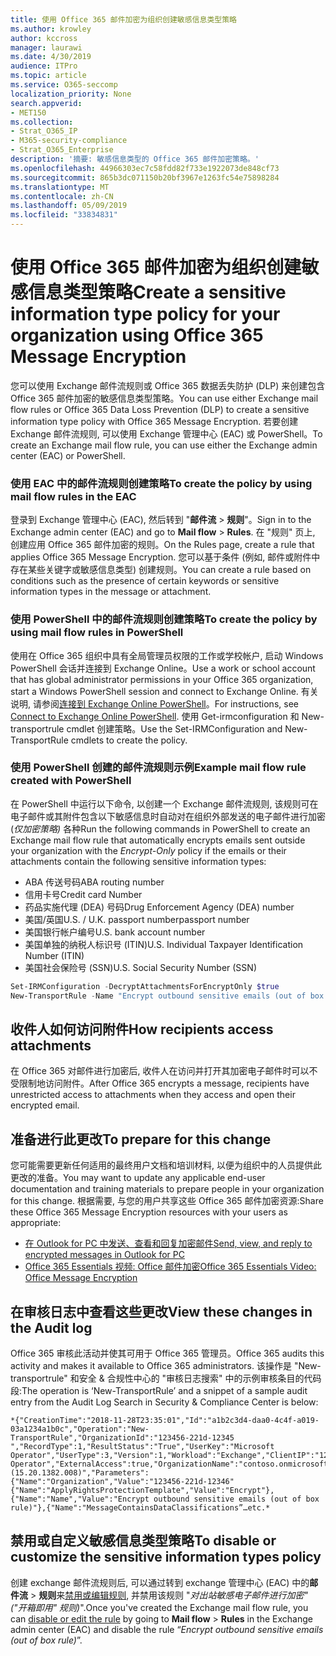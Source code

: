 ```yaml
---
title: 使用 Office 365 邮件加密为组织创建敏感信息类型策略
ms.author: krowley
author: kccross
manager: laurawi
ms.date: 4/30/2019
audience: ITPro
ms.topic: article
ms.service: O365-seccomp
localization_priority: None
search.appverid:
- MET150
ms.collection:
- Strat_O365_IP
- M365-security-compliance
- Strat_O365_Enterprise
description: '摘要: 敏感信息类型的 Office 365 邮件加密策略。'
ms.openlocfilehash: 44966303ec7c58fdd82f733e1922073de848cf73
ms.sourcegitcommit: 865b3dc071150b20bf3967e1263fc54e75898284
ms.translationtype: MT
ms.contentlocale: zh-CN
ms.lasthandoff: 05/09/2019
ms.locfileid: "33834831"
---
```

# <a name="create-a-sensitive-information-type-policy-for-your-organization-using-office-365-message-encryption"></a><span data-ttu-id="c0fed-103">使用 Office 365 邮件加密为组织创建敏感信息类型策略</span><span class="sxs-lookup"><span data-stu-id="c0fed-103">Create a sensitive information type policy for your organization using Office 365 Message Encryption</span></span>

<span data-ttu-id="c0fed-104">您可以使用 Exchange 邮件流规则或 Office 365 数据丢失防护 (DLP) 来创建包含 Office 365 邮件加密的敏感信息类型策略。</span><span class="sxs-lookup"><span data-stu-id="c0fed-104">You can use either Exchange mail flow rules or Office 365 Data Loss Prevention (DLP) to create a sensitive information type policy with Office 365 Message Encryption.</span></span> <span data-ttu-id="c0fed-105">若要创建 Exchange 邮件流规则, 可以使用 Exchange 管理中心 (EAC) 或 PowerShell。</span><span class="sxs-lookup"><span data-stu-id="c0fed-105">To create an Exchange mail flow rule, you can use either the Exchange admin center (EAC) or PowerShell.</span></span>

### <a name="to-create-the-policy-by-using-mail-flow-rules-in-the-eac"></a><span data-ttu-id="c0fed-106">使用 EAC 中的邮件流规则创建策略</span><span class="sxs-lookup"><span data-stu-id="c0fed-106">To create the policy by using mail flow rules in the EAC</span></span>

<span data-ttu-id="c0fed-107">登录到 Exchange 管理中心 (EAC), 然后转到 "**邮件流** > **规则**"。</span><span class="sxs-lookup"><span data-stu-id="c0fed-107">Sign in to the Exchange admin center (EAC) and go to **Mail flow** > **Rules**.</span></span> <span data-ttu-id="c0fed-108">在 "规则" 页上, 创建应用 Office 365 邮件加密的规则。</span><span class="sxs-lookup"><span data-stu-id="c0fed-108">On the Rules page, create a rule that applies Office 365 Message Encryption.</span></span> <span data-ttu-id="c0fed-109">您可以基于条件 (例如, 邮件或附件中存在某些关键字或敏感信息类型) 创建规则。</span><span class="sxs-lookup"><span data-stu-id="c0fed-109">You can create a rule based on conditions such as the presence of certain keywords or sensitive information types in the message or attachment.</span></span>

### <a name="to-create-the-policy-by-using-mail-flow-rules-in-powershell"></a><span data-ttu-id="c0fed-110">使用 PowerShell 中的邮件流规则创建策略</span><span class="sxs-lookup"><span data-stu-id="c0fed-110">To create the policy by using mail flow rules in PowerShell</span></span>

<span data-ttu-id="c0fed-111">使用在 Office 365 组织中具有全局管理员权限的工作或学校帐户, 启动 Windows PowerShell 会话并连接到 Exchange Online。</span><span class="sxs-lookup"><span data-stu-id="c0fed-111">Use a work or school account that has global administrator permissions in your Office 365 organization, start a Windows PowerShell session and connect to Exchange Online.</span></span> <span data-ttu-id="c0fed-112">有关说明, 请参阅[连接到 Exchange Online PowerShell](https://aka.ms/exopowershell)。</span><span class="sxs-lookup"><span data-stu-id="c0fed-112">For instructions, see [Connect to Exchange Online PowerShell](https://aka.ms/exopowershell).</span></span> <span data-ttu-id="c0fed-113">使用 Get-irmconfiguration 和 New-transportrule cmdlet 创建策略。</span><span class="sxs-lookup"><span data-stu-id="c0fed-113">Use the Set-IRMConfiguration and New-TransportRule cmdlets to create the policy.</span></span>

### <a name="example-mail-flow-rule-created-with-powershell"></a><span data-ttu-id="c0fed-114">使用 PowerShell 创建的邮件流规则示例</span><span class="sxs-lookup"><span data-stu-id="c0fed-114">Example mail flow rule created with PowerShell</span></span>

<span data-ttu-id="c0fed-115">在 PowerShell 中运行以下命令, 以创建一个 Exchange 邮件流规则, 该规则可在电子邮件或其附件包含以下敏感信息时自动对在组织外部发送的电子邮件进行加密 (*仅加密策略)* 各种</span><span class="sxs-lookup"><span data-stu-id="c0fed-115">Run the following commands in PowerShell to create an Exchange mail flow rule that automatically encrypts emails sent outside your organization with the *Encrypt-Only* policy if the emails or their attachments contain the following sensitive information types:</span></span>

- <span data-ttu-id="c0fed-116">ABA 传送号码</span><span class="sxs-lookup"><span data-stu-id="c0fed-116">ABA routing number</span></span>
- <span data-ttu-id="c0fed-117">信用卡号</span><span class="sxs-lookup"><span data-stu-id="c0fed-117">Credit card Number</span></span>
- <span data-ttu-id="c0fed-118">药品实施代理 (DEA) 号码</span><span class="sxs-lookup"><span data-stu-id="c0fed-118">Drug Enforcement Agency (DEA) number</span></span>
- <span data-ttu-id="c0fed-119">美国/英国</span><span class="sxs-lookup"><span data-stu-id="c0fed-119">U.S. / U.K.</span></span> <span data-ttu-id="c0fed-120">passport number</span><span class="sxs-lookup"><span data-stu-id="c0fed-120">passport number</span></span>
- <span data-ttu-id="c0fed-121">美国银行帐户编号</span><span class="sxs-lookup"><span data-stu-id="c0fed-121">U.S. bank account number</span></span>
- <span data-ttu-id="c0fed-122">美国单独的纳税人标识号 (ITIN)</span><span class="sxs-lookup"><span data-stu-id="c0fed-122">U.S. Individual Taxpayer Identification Number (ITIN)</span></span>
- <span data-ttu-id="c0fed-123">美国社会保险号 (SSN)</span><span class="sxs-lookup"><span data-stu-id="c0fed-123">U.S. Social Security Number (SSN)</span></span>

```powershell
Set-IRMConfiguration -DecryptAttachmentsForEncryptOnly $true
New-TransportRule -Name "Encrypt outbound sensitive emails (out of box rule)" -SentToScope  NotInOrganization  -ApplyRightsProtectionTemplate "Encrypt" -MessageContainsDataClassifications @(@{Name="ABA Routing Number"; minCount="1"},@{Name="Credit Card Number"; minCount="1"},@{Name="Drug Enforcement Agency (DEA) Number"; minCount="1"},@{Name="U.S. / U.K. Passport Number"; minCount="1"},@{Name="U.S. Bank Account Number"; minCount="1"},@{Name="U.S. Individual Taxpayer Identification Number (ITIN)"; minCount="1"},@{Name="U.S. Social Security Number (SSN)"; minCount="1"}) -SenderNotificationType "NotifyOnly"
```

## <a name="how-recipients-access-attachments"></a><span data-ttu-id="c0fed-124">收件人如何访问附件</span><span class="sxs-lookup"><span data-stu-id="c0fed-124">How recipients access attachments</span></span>

<span data-ttu-id="c0fed-125">在 Office 365 对邮件进行加密后, 收件人在访问并打开其加密电子邮件时可以不受限制地访问附件。</span><span class="sxs-lookup"><span data-stu-id="c0fed-125">After Office 365 encrypts a message, recipients have unrestricted access to attachments when they access and open their encrypted email.</span></span>

## <a name="to-prepare-for-this-change"></a><span data-ttu-id="c0fed-126">准备进行此更改</span><span class="sxs-lookup"><span data-stu-id="c0fed-126">To prepare for this change</span></span>

<span data-ttu-id="c0fed-127">您可能需要更新任何适用的最终用户文档和培训材料, 以便为组织中的人员提供此更改的准备。</span><span class="sxs-lookup"><span data-stu-id="c0fed-127">You may want to update any applicable end-user documentation and training materials to prepare people in your organization for this change.</span></span> <span data-ttu-id="c0fed-128">根据需要, 与您的用户共享这些 Office 365 邮件加密资源:</span><span class="sxs-lookup"><span data-stu-id="c0fed-128">Share these Office 365 Message Encryption resources with your users as appropriate:</span></span>

- [<span data-ttu-id="c0fed-129">在 Outlook for PC 中发送、查看和回复加密邮件</span><span class="sxs-lookup"><span data-stu-id="c0fed-129">Send, view, and reply to encrypted messages in Outlook for PC</span></span>](https://support.office.com/article/send-view-and-reply-to-encrypted-messages-in-outlook-for-pc-eaa43495-9bbb-4fca-922a-df90dee51980)
- [<span data-ttu-id="c0fed-130">Office 365 Essentials 视频: Office 邮件加密</span><span class="sxs-lookup"><span data-stu-id="c0fed-130">Office 365 Essentials Video: Office Message Encryption</span></span>](https://youtu.be/CQR0cG_iEUc)

## <a name="view-these-changes-in-the-audit-log"></a><span data-ttu-id="c0fed-131">在审核日志中查看这些更改</span><span class="sxs-lookup"><span data-stu-id="c0fed-131">View these changes in the Audit log</span></span>

<span data-ttu-id="c0fed-132">Office 365 审核此活动并使其可用于 Office 365 管理员。</span><span class="sxs-lookup"><span data-stu-id="c0fed-132">Office 365 audits this activity and makes it available to Office 365 administrators.</span></span> <span data-ttu-id="c0fed-133">该操作是 "New-transportrule" 和安全 & 合规性中心的 "审核日志搜索" 中的示例审核条目的代码段:</span><span class="sxs-lookup"><span data-stu-id="c0fed-133">The operation is ‘New-TransportRule’ and a snippet of a sample audit entry from the Audit Log Search in Security & Compliance Center is below:</span></span>

```text
*{"CreationTime":"2018-11-28T23:35:01","Id":"a1b2c3d4-daa0-4c4f-a019-03a1234a1b0c","Operation":"New-TransportRule","OrganizationId":"123456-221d-12345 ","RecordType":1,"ResultStatus":"True","UserKey":"Microsoft Operator","UserType":3,"Version":1,"Workload":"Exchange","ClientIP":"123.456.147.68:17584","ObjectId":"","UserId":"Microsoft Operator","ExternalAccess":true,"OrganizationName":"contoso.onmicrosoft.com","OriginatingServer":"CY4PR13MBXXXX (15.20.1382.008)","Parameters": {"Name":"Organization","Value":"123456-221d-12346"{"Name":"ApplyRightsProtectionTemplate","Value":"Encrypt"},{"Name":"Name","Value":"Encrypt outbound sensitive emails (out of box rule)"},{"Name":"MessageContainsDataClassifications”…etc.*
```

## <a name="to-disable-or-customize-the-sensitive-information-types-policy"></a><span data-ttu-id="c0fed-134">禁用或自定义敏感信息类型策略</span><span class="sxs-lookup"><span data-stu-id="c0fed-134">To disable or customize the sensitive information types policy</span></span>

<span data-ttu-id="c0fed-135">创建 exchange 邮件流规则后, 可以通过转到 exchange 管理中心 (EAC) 中的**邮件流** > **规则**来[禁用或编辑规则](https://docs.microsoft.com/exchange/security-and-compliance/mail-flow-rules/manage-mail-flow-rules#enable-or-disable-a-mail-flow-rule), 并禁用该规则 "*对出站敏感电子邮件进行加密" ("开箱即用" 规则)*".</span><span class="sxs-lookup"><span data-stu-id="c0fed-135">Once you've created the Exchange mail flow rule, you can [disable or edit the rule](https://docs.microsoft.com/exchange/security-and-compliance/mail-flow-rules/manage-mail-flow-rules#enable-or-disable-a-mail-flow-rule) by going to **Mail flow** > **Rules** in the Exchange admin center (EAC) and disable the rule “*Encrypt outbound sensitive emails (out of box rule)*”.</span></span>
